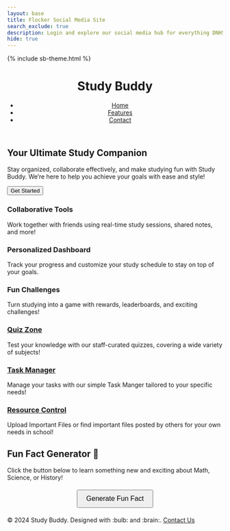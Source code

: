 ```yaml
---
layout: base
title: Flocker Social Media Site
search_exclude: true
description: Login and explore our social media hub for everything DNHS
hide: true
---
```

<meta charset="UTF-8">
<meta name="viewport" content="width=device-width, initial-scale=1.0">
<title>Study Buddy</title>
{% include sb-theme.html %}
<header>
    <h1>Study Buddy</h1>
    <nav>
        <ul>
            <li><a href="#">Home</a></li>
            <li><a href="#features">Features</a></li>
            <li><a href="#contact">Contact</a></li>
        </ul>
    </nav>
</header>
<section class="hero">
    <h2>Your Ultimate Study Companion</h2>
    <p>Stay organized, collaborate effectively, and make studying fun with Study Buddy. We’re here to help you achieve your goals with ease and style!</p>
    <button>Get Started</button>
</section>
<section id="features" class="features">
    <div class="feature">
        <h3>Collaborative Tools</h3>
        <p>Work together with friends using real-time study sessions, shared notes, and more!</p>
    </div>
    <div class="feature">
        <h3>Personalized Dashboard</h3>
        <p>Track your progress and customize your study schedule to stay on top of your goals.</p>
    </div>
    <div class="feature">
        <h3>Fun Challenges</h3>
        <p>Turn studying into a game with rewards, leaderboards, and exciting challenges!</p>
    </div>
    <div class="feature">
        <h3><a href="{{site.baseurl}}/quizzone">Quiz Zone</a></h3>
        <p>Test your knowledge with our staff-curated quizzes, covering a wide variety of subjects!</p>
    </div>
    <div class="feature">
        <h3><a href="{{site.baseurl}}/task_manager">Task Manager</a></h3>
        <p>Manage your tasks with our simple Task Manger tailored to your specific needs!</p>
    </div>
    <div class="feature">
        <h3><a href="{{site.baseurl}}/resource_corner">Resource Control</a></h3>
        <p>Upload Important Files or find important files posted by others for your own needs in school!</p>
    </div>
</section>

## Fun Fact Generator 🎉
Click the button below to learn something new and exciting about Math, Science, or History!
<section class="hero">
    <div id="fun-fact-container" style="text-align: center; margin-top: 20px;">
    <button id="generate-fact" style="padding: 10px 20px; font-size: 16px; cursor: pointer;">
        Generate Fun Fact
    </button>
    <p id="fun-fact" style="margin-top: 20px; font-size: 18px; font-style: italic; color: #FFF;"></p>
    </div>
</section>
<script>
document.addEventListener("DOMContentLoaded", () => {
  const facts = [
    // Math facts
    "The number zero was invented independently by ancient mathematicians in India and the Maya civilization.",
    "A 'googol' is the digit 1 followed by 100 zeros.",
    "The word 'hundred' comes from the Old Norse term 'hundrath,' which actually means 120.",
    "Pi (π) has been calculated to over 31 trillion digits as of 2024.",
    "Leonhard Euler introduced the concept of a mathematical function.",
    "Prime numbers are so important that they are used to secure online transactions.",
    "A perfect number is a positive integer that is equal to the sum of its proper divisors, excluding itself.",
    "The Fibonacci sequence is found everywhere in nature, from sunflower spirals to pinecones.",
    "The most common favorite number worldwide is 7.",
    "The concept of infinity was first studied by Greek philosopher Zeno in his paradoxes.",
    // Science facts
    "Water can boil and freeze at the same time under specific pressure conditions, called the triple point.",
    "Bananas are radioactive because they contain potassium-40, a radioactive isotope of potassium.",
    "Octopuses have three hearts, and their blood is blue due to copper-based hemocyanin.",
    "Lightning strikes the Earth about 8 million times per day.",
    "The DNA in a single human cell, if uncoiled, would stretch about 2 meters.",
    "Venus is the hottest planet in the solar system, despite Mercury being closer to the Sun.",
    "Your body contains about 37.2 trillion cells.",
    "The speed of light is 299,792 kilometers per second.",
    "Ants have been around for over 100 million years, outliving the dinosaurs.",
    "The human brain generates enough electricity to power a small LED light bulb.",
    // History facts
    "The Great Wall of China is not a single continuous wall but a series of walls built over centuries.",
    "Cleopatra lived closer in time to the moon landing than to the construction of the Great Pyramid of Giza.",
    "Napoleon was not short; he was 5'6\" or 5'7\", average height for his time.",
    "The Eiffel Tower was supposed to be dismantled after 20 years.",
    "Albert Einstein was offered the presidency of Israel in 1952 but declined.",
    "The shortest war in history was between Britain and Zanzibar on August 27, 1896. It lasted 38 minutes.",
    "The ancient Romans used lead pipes for plumbing, coining the term 'plumber' from the Latin word for lead, 'plumbum.'",
    "Shakespeare invented over 1,700 words we still use today, including 'eyeball' and 'bedroom.'",
    "In 1969, Apollo 11 astronauts left mirrors on the Moon to reflect lasers for measuring the distance between the Earth and the Moon.",
    "The longest reigning monarch in history was Louis XIV of France, who ruled for 72 years and 110 days."
  ];
  const generateFactButton = document.getElementById("generate-fact");
  const funFactDisplay = document.getElementById("fun-fact");
  generateFactButton.addEventListener("click", () => {
    const randomIndex = Math.floor(Math.random() * facts.length);
    funFactDisplay.textContent = facts[randomIndex];
  });
});
</script>

<footer>
    <p>&copy; 2024 Study Buddy. Designed with :bulb: and :brain:. <a href="#contact">Contact Us</a></p>
</footer>